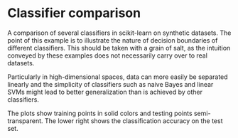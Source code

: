 
# Classifier comparison

A comparison of several classifiers in scikit-learn on synthetic datasets.
The point of this example is to illustrate the nature of decision boundaries
of different classifiers.
This should be taken with a grain of salt, as the intuition conveyed by
these examples does not necessarily carry over to real datasets.

Particularly in high-dimensional spaces, data can more easily be separated
linearly and the simplicity of classifiers such as naive Bayes and linear SVMs
might lead to better generalization than is achieved by other classifiers.

The plots show training points in solid colors and testing points
semi-transparent. The lower right shows the classification accuracy on the test
set.
